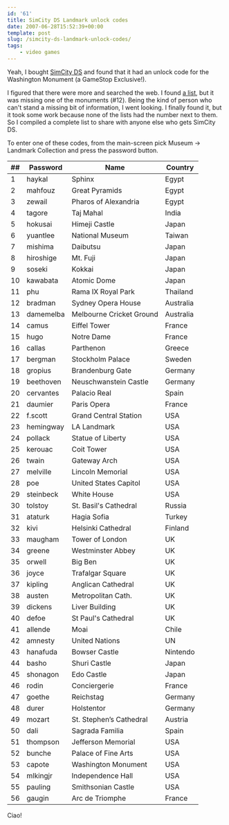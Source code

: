 ```yaml
---
id: '61'
title: SimCity DS Landmark unlock codes
date: 2007-06-28T15:52:39+00:00
template: post
slug: /simcity-ds-landmark-unlock-codes/
tags:
    - video games
---
```


Yeah, I bought [SimCity DS](http://amzn.to/2pjH5CY) and found that it had an
unlock code for the Washington Monument (a GameStop Exclusive!).

I figured that there were more and searched the web. I found
[a list](http://www.gamefaqs.com/portable/ds/code/935403.html), but it was
missing one of the monuments (#12). Being the kind of person who can't stand a
missing bit of information, I went looking. I finally found it, but it took
some work because none of the lists had the number next to them. So I compiled
a complete list to share with anyone else who gets SimCity DS.

To enter one of these codes, from the main-screen pick Museum -\> Landmark
Collection and press the password button.

| ##  | Password  | Name                     | Country   |
| --- | --------- | ------------------------ | --------- |
| 1   | haykal    | Sphinx                   | Egypt     |
| 2   | mahfouz   | Great Pyramids           | Egypt     |
| 3   | zewail    | Pharos of Alexandria     | Egypt     |
| 4   | tagore    | Taj Mahal                | India     |
| 5   | hokusai   | Himeji Castle            | Japan     |
| 6   | yuantlee  | National Museum          | Taiwan    |
| 7   | mishima   | Daibutsu                 | Japan     |
| 8   | hiroshige | Mt. Fuji                 | Japan     |
| 9   | soseki    | Kokkai                   | Japan     |
| 10  | kawabata  | Atomic Dome              | Japan     |
| 11  | phu       | Rama IX Royal Park       | Thailand  |
| 12  | bradman   | Sydney Opera House       | Australia |
| 13  | damemelba | Melbourne Cricket Ground | Australia |
| 14  | camus     | Eiffel Tower             | France    |
| 15  | hugo      | Notre Dame               | France    |
| 16  | callas    | Parthenon                | Greece    |
| 17  | bergman   | Stockholm Palace         | Sweden    |
| 18  | gropius   | Brandenburg Gate         | Germany   |
| 19  | beethoven | Neuschwanstein Castle    | Germany   |
| 20  | cervantes | Palacio Real             | Spain     |
| 21  | daumier   | Paris Opera              | France    |
| 22  | f.scott   | Grand Central Station    | USA       |
| 23  | hemingway | LA Landmark              | USA       |
| 24  | pollack   | Statue of Liberty        | USA       |
| 25  | kerouac   | Coit Tower               | USA       |
| 26  | twain     | Gateway Arch             | USA       |
| 27  | melville  | Lincoln Memorial         | USA       |
| 28  | poe       | United States Capitol    | USA       |
| 29  | steinbeck | White House              | USA       |
| 30  | tolstoy   | St. Basil's Cathedral    | Russia    |
| 31  | ataturk   | Hagia Sofia              | Turkey    |
| 32  | kivi      | Helsinki Cathedral       | Finland   |
| 33  | maugham   | Tower of London          | UK        |
| 34  | greene    | Westminster Abbey        | UK        |
| 35  | orwell    | Big Ben                  | UK        |
| 36  | joyce     | Trafalgar Square         | UK        |
| 37  | kipling   | Anglican Cathedral       | UK        |
| 38  | austen    | Metropolitan Cath.       | UK        |
| 39  | dickens   | Liver Building           | UK        |
| 40  | defoe     | St Paul's Cathedral      | UK        |
| 41  | allende   | Moai                     | Chile     |
| 42  | amnesty   | United Nations           | UN        |
| 43  | hanafuda  | Bowser Castle            | Nintendo  |
| 44  | basho     | Shuri Castle             | Japan     |
| 45  | shonagon  | Edo Castle               | Japan     |
| 46  | rodin     | Conciergerie             | France    |
| 47  | goethe    | Reichstag                | Germany   |
| 48  | durer     | Holstentor               | Germany   |
| 49  | mozart    | St. Stephen’s Cathedral  | Austria   |
| 50  | dali      | Sagrada Familia          | Spain     |
| 51  | thompson  | Jefferson Memorial       | USA       |
| 52  | bunche    | Palace of Fine Arts      | USA       |
| 53  | capote    | Washington Monument      | USA       |
| 54  | mlkingjr  | Independence Hall        | USA       |
| 55  | pauling   | Smithsonian Castle       | USA       |
| 56  | gaugin    | Arc de Triomphe          | France    |

Ciao!
